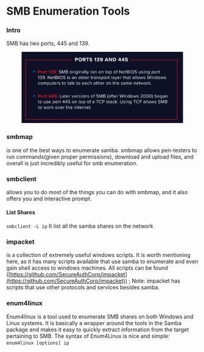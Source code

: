 # SMB Enumeration Tools

### Intro

SMB has two ports, 445 and 139.&#x20;

<figure><img src="../../../../../.gitbook/assets/image (42) (1).png" alt=""><figcaption></figcaption></figure>



### **smbmap**

is one of the best ways to enumerate samba. smbmap allows pen-testers to run commands(given proper permissions), download and upload files, and overall is just incredibly useful for smb enumeration.



### **smbclient**

allows you to do most of the things you can do with smbmap, and it also offers you and interactive prompt.

#### List Shares

`smbclient -L ip` It list all the samba shares on the network



### **impacket**

is a collection of extremely useful windows scripts. It is worth mentioning here, as it has many scripts available that use samba to enumerate and even gain shell access to windows machines. All scripts can be found ([https://github.com/SecureAuthCorp/impacket](https://github.com/SecureAuthCorp/impacket)) ; Note: impacket has scripts that use other protocols and services besides samba.



### **enum4linux**

Enum4linux is a tool used to enumerate SMB shares on both Windows and Linux systems. It is basically a wrapper around the tools in the Samba package and makes it easy to quickly extract information from the target pertaining to SMB. The syntax of Enum4Linux is nice and simple: `enum4linux [options] ip`


